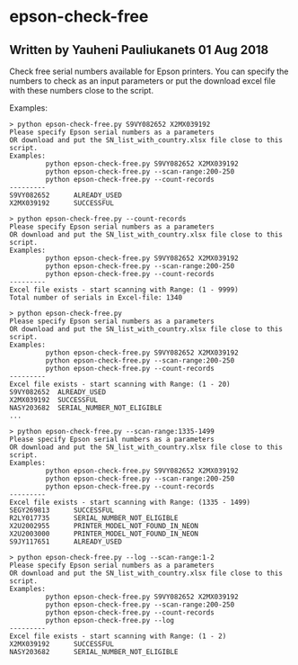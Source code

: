 # epson-check-free
## Written by Yauheni Pauliukanets 01 Aug 2018

Check free serial numbers available for Epson printers.
You can specify the numbers to check as an input parameters or put the download excel file with these numbers close to the script.

Examples:

    > python epson-check-free.py S9VY082652 X2MX039192
    Please specify Epson serial numbers as a parameters
    OR download and put the SN_list_with_country.xlsx file close to this script.
    Examples:
             python epson-check-free.py S9VY082652 X2MX039192
             python epson-check-free.py --scan-range:200-250
             python epson-check-free.py --count-records
    ---------
    S9VY082652      ALREADY_USED
    X2MX039192      SUCCESSFUL
    
    > python epson-check-free.py --count-records
    Please specify Epson serial numbers as a parameters
    OR download and put the SN_list_with_country.xlsx file close to this script.
    Examples:
             python epson-check-free.py S9VY082652 X2MX039192
             python epson-check-free.py --scan-range:200-250
             python epson-check-free.py --count-records
    ---------
    Excel file exists - start scanning with Range: (1 - 9999)
    Total number of serials in Excel-file: 1340

    > python epson-check-free.py
    Please specify Epson serial numbers as a parameters
    OR download and put the SN_list_with_country.xlsx file close to this script.
    Examples:
             python epson-check-free.py S9VY082652 X2MX039192
             python epson-check-free.py --scan-range:200-250
             python epson-check-free.py --count-records
    ---------
    Excel file exists - start scanning with Range: (1 - 20)
    S9VY082652	ALREADY_USED
    X2MX039192	SUCCESSFUL
    NASY203682	SERIAL_NUMBER_NOT_ELIGIBLE
    ...

    > python epson-check-free.py --scan-range:1335-1499
    Please specify Epson serial numbers as a parameters
    OR download and put the SN_list_with_country.xlsx file close to this script.
    Examples:
             python epson-check-free.py S9VY082652 X2MX039192
             python epson-check-free.py --scan-range:200-250
             python epson-check-free.py --count-records
    ---------
    Excel file exists - start scanning with Range: (1335 - 1499)
    SEGY269813      SUCCESSFUL
    R2LY017735      SERIAL_NUMBER_NOT_ELIGIBLE
    X2U2002955      PRINTER_MODEL_NOT_FOUND_IN_NEON
    X2U2003000      PRINTER_MODEL_NOT_FOUND_IN_NEON
    S9JY117651      ALREADY_USED

    > python epson-check-free.py --log --scan-range:1-2
    Please specify Epson serial numbers as a parameters
    OR download and put the SN_list_with_country.xlsx file close to this script.
    Examples:
             python epson-check-free.py S9VY082652 X2MX039192
             python epson-check-free.py --scan-range:200-250
             python epson-check-free.py --count-records
             python epson-check-free.py --log
    ---------
    Excel file exists - start scanning with Range: (1 - 2)
    X2MX039192      SUCCESSFUL
    NASY203682      SERIAL_NUMBER_NOT_ELIGIBLE
